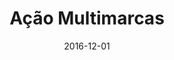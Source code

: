 ---
  categories: ["PHP"]
  cover_url: "/assets/img/projects/acao-multimarcas.png"
  date: 2016-12-01
  layout: project
  period: 2016, December - 2017, February
  published: false
  title: Ação Multimarcas
  year: 2017
---